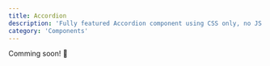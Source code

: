 ```yaml
---
title: Accordion
description: 'Fully featured Accordion component using CSS only, no JS at all'
category: 'Components'
---
```


<d-alert type="success">

Comming soon! 🚀

</d-alert>
